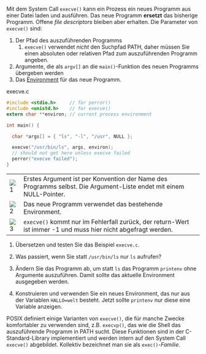 
Mit dem System Call `execve()` kann ein Prozess ein neues Programm aus einer Datei laden und ausführen. Das neue Programm **ersetzt** das bisherige Programm. Offene _file descriptors_ bleiben aber erhalten. Die Parameter von `execve()` sind:

1. Der Pfad des auszuführenden Programms
    1. `execve()` verwendet _nicht_ den Suchpfad PATH, daher müssen Sie einen absoluten oder relativen Pfad zum auszuführenden Programm angeben.
2. Argumente, die als `argv[]` an die `main()`-Funktion des neuen Programms übergeben werden
3. Das [Environment](https://moodle.oncampus.de/modules/ir866/onmod/proc/environment.html) für das neue Programm.

execve.c
```c
#include <stdio.h>     // for perror()
#include <unistd.h>    // for execve()
extern char **environ; // current process environment

int main() {

  char *args[] = { "ls", "-l", "/usr", NULL }; 

  execve("/usr/bin/ls", args, environ); 
  // should not get here unless execve failed
  perror("execve failed"); 
}
```

|   |   |
|---|---|
|![1](https://moodle.oncampus.de/modules/ir866/onmod/icons/callouts/1.svg)|Erstes Argument ist per Konvention der Name des Programms selbst. Die Argument-Liste endet mit einem NULL-Pointer.|
|![2](https://moodle.oncampus.de/modules/ir866/onmod/icons/callouts/2.svg)|Das neue Programm verwendet das bestehende Environment.|
|![3](https://moodle.oncampus.de/modules/ir866/onmod/icons/callouts/3.svg)|`execve()` kommt nur im Fehlerfall zurück, der return-Wert ist immer -1 und muss hier nicht abgefragt werden.|

1. Übersetzen und testen Sie das Beispiel `execve.c`.
    
2. Was passiert, wenn Sie statt `/usr/bin/ls` nur `ls` aufrufen?
    
3. Ändern Sie das Programm ab, um statt `ls` das Programm `printenv` ohne Argumente auszuführen. Damit sollte das aktuelle Environment ausgegeben werden.
    
4. Konstruieren und verwenden Sie ein neues Environment, das nur aus der Variablen `HALLO=welt` besteht. Jetzt sollte `printenv` nur diese eine Variable anzeigen.



POSIX definiert einige Varianten von `execve()`, die für manche Zwecke komfortabler zu verwenden sind, z.B. `execvp()`, das wie die Shell das auszuführende Programm in PATH sucht. Diese Funktionen sind in der C-Standard-Library implementiert und werden intern auf den System Call `execve()` abgebildet. Kollektiv bezeichnet man sie als `exec()`-_Familie_.







